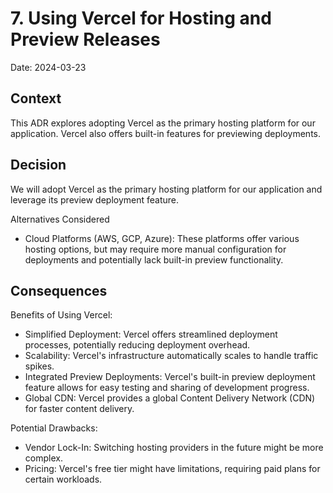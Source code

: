# 7. Using Vercel for Hosting and Preview Releases

Date: 2024-03-23

## Context

This ADR explores adopting Vercel as the primary hosting platform for our application. Vercel also offers built-in features for previewing deployments.

## Decision

We will adopt Vercel as the primary hosting platform for our application and leverage its preview deployment feature.

Alternatives Considered

- Cloud Platforms (AWS, GCP, Azure): These platforms offer various hosting options, but may require more manual configuration for deployments and potentially lack built-in preview functionality.

## Consequences

Benefits of Using Vercel:

- Simplified Deployment: Vercel offers streamlined deployment processes, potentially reducing deployment overhead.
- Scalability: Vercel's infrastructure automatically scales to handle traffic spikes.
- Integrated Preview Deployments: Vercel's built-in preview deployment feature allows for easy testing and sharing of development progress.
- Global CDN: Vercel provides a global Content Delivery Network (CDN) for faster content delivery.

Potential Drawbacks:

- Vendor Lock-In:  Switching hosting providers in the future might be more complex.
- Pricing: Vercel's free tier might have limitations, requiring paid plans for certain workloads.

